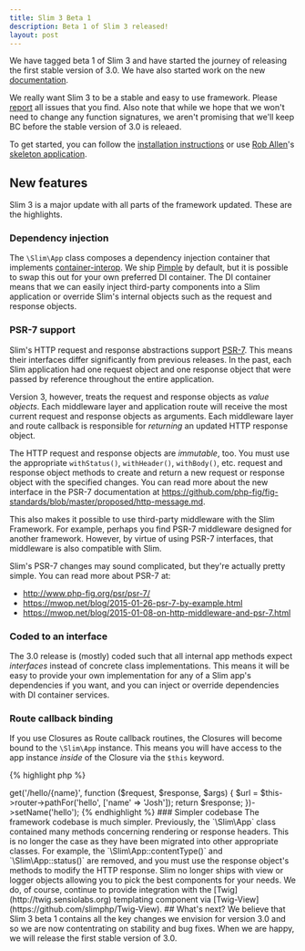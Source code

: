 ```yaml
---
title: Slim 3 Beta 1
description: Beta 1 of Slim 3 released!
layout: post
---
```


We have tagged beta 1 of Slim 3 and have started the journey of releasing the first stable version of 3.0. We have also started work on the new [documentation](http://www.slimframework.com/docs/).


We really want Slim 3 to be a stable and easy to use framework. Please [report](https://github.com/slimphp/Slim/issues) all issues that you find. Also note that while we hope that we won't need to change any function signatures, we aren't promising that we'll keep BC before the stable version of 3.0 is releaed.

To get started, you can follow the [installation instructions](https://github.com/slimphp/Slim/tree/3.x#installation) or use [Rob Allen](http://akrabat.com)'s [skeleton application](http://akrabat.com/a-slim3-skeleton/).


## New features

Slim 3 is a major update with all parts of the framework updated. These are the highlights.

### Dependency injection

The `\Slim\App` class composes a dependency injection container that implements [container-interop](https://github.com/container-interop/container-interop). We ship [Pimple](http://pimple.sensiolabs.org) by default, but it is possible to swap this out for your own preferred DI container. The DI container means that we can easily inject third-party components into a Slim application or override Slim's internal objects such as the request and response objects.

### PSR-7 support

Slim's HTTP request and response abstractions support [PSR-7](http://www.php-fig.org/psr/psr-7/). This means their interfaces differ significantly from previous releases. In the past, each Slim application had one request object and one response object that were passed by reference throughout the entire application.

Version 3, however, treats the request and response objects as _value objects_. Each middleware layer and application route will receive the most current request and response objects as arguments. Each middleware layer and route callback is responsible for _returning_ an updated HTTP response object.

The HTTP request and response objects are _immutable_, too. You must use the appropriate `withStatus()`, `withHeader()`, `withBody()`, etc. request and response object methods to create and return a new request or response object with the specified changes. You can read more about the new interface in the PSR-7 documentation at <https://github.com/php-fig/fig-standards/blob/master/proposed/http-message.md>.

This also makes it possible to use third-party middleware with the Slim Framework. For example, perhaps you find PSR-7 middleware designed for another framework. However, by virtue of using PSR-7 interfaces, that middleware is also compatible with Slim.

Slim's PSR-7 changes may sound complicated, but they're actually pretty simple. You can read more about PSR-7 at:

* <http://www.php-fig.org/psr/psr-7/>
* <https://mwop.net/blog/2015-01-26-psr-7-by-example.html>
* <https://mwop.net/blog/2015-01-08-on-http-middleware-and-psr-7.html>

### Coded to an interface

The 3.0 release is (mostly) coded such that all internal app methods expect _interfaces_ instead of concrete class implementations. This means it will be easy to provide your own implementation for any of a Slim app's dependencies if you want, and you can inject or override dependencies with DI container services.

### Route callback binding

If you use Closures as Route callback routines, the Closures will become bound to the `\Slim\App` instance. This means you will have access to the app instance _inside_ of the Closure via the `$this` keyword.

{% highlight php %}
<?php
$app = new \Slim\App();
$app->get('/hello/{name}', function ($request, $response, $args) {
    $url = $this->router->pathFor('hello', ['name' => 'Josh']);

    return $response;
})->setName('hello');
{% endhighlight %}

### Simpler codebase

The framework codebase is much simpler. Previously, the `\Slim\App` class contained many methods concerning rendering or response headers. This is no longer the case as they have been migrated into other appropriate classes. For example, the `\Slim\App::contentType()` and `\Slim\App::status()` are removed, and you must use the response object's methods to modify the HTTP response. Slim no longer ships with view or logger objects allowing you to pick the best components for your needs. We do, of course, continue to provide integration with the [Twig](http://twig.sensiolabs.org) templating component via [Twig-View](https://github.com/slimphp/Twig-View).


## What's next?

We believe that Slim 3 beta 1 contains all the key changes we envision for version 3.0 and so we are now contentrating on stability and bug fixes. When we are happy, we will release the first stable version of 3.0.

